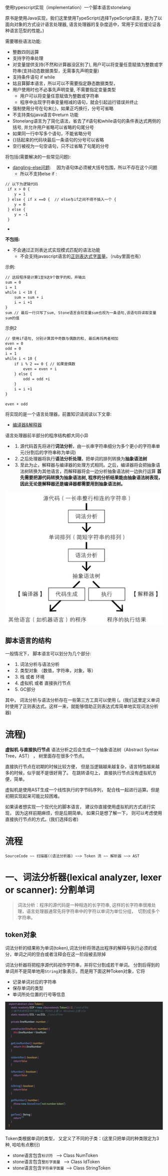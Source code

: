 <!--
 * @Author: your name
 * @Date: 2021-09-01 20:04:55
 * @LastEditTime: 2022-07-21 19:46:51
 * @LastEditors: AlexZ33 775136985@qq.com
 * @Description: In User Settings Edit
 * @FilePath: /stonelang_ts/docs/设计语言.md
-->
使用typescript实现（implementation）一个脚本语言stonelang 


原书是使用Java实现，我们这里使用TypeScript(选择TypeScript语言，是为了以面向对象的方式设计语言处理器, 语言处理器的复杂度适中，常用于实验或论证各种语言范型的性能。)

 需要哪些语法功能:

- 整数四则运算
- 支持字符串处理
- 对变量提供支持(不然和计算器没区别了), 用户可以将变量任意赋值为整数或字符串(支持动态数据类型，无需事先声明变量)
- 支持条件语句 if  while
-  姑且算脚本语言，所以可以不需要指定静态数据类型，　
- 用户使用时也不必事先声明变量, 不需要指定变量类型
  - 用户可以将变量任意赋值为整数或字符串
  - 程序中出现字符串变量相减的语句，就会引起运行错误并终止
- 强制使用分号在句末(;)，如果正巧换行，分号可省略
- 不支持类似java语言中return 功能
- Stonelang语言为了简化语法，省去了if语句和while语句的条件表达式两侧的括号, 并允许用户省略可以省略的句尾分号
- 如果同一行中写多个语句，不能省略分号
- {}括起来的代码块最后一条语句的分号可以省略
- 空行被视为一句空语句，只不过省略了句尾的分号

将包括(需要解决的一些常见问题):
- [dangling-else问题](https://en.wikipedia.org/wiki/Dangling_else): 　因为语句体必须被大括号包围，所以不存在这个问题
  - 所以不支持else if : 

```golang
// 以下为逻辑代码
 if x > 0 {
    y = 1
 } else { if x ==0 {  // else与if之间不得不插入一个 {
    y = 0
 } else {
    y = -1
 }
```

- 


<b>不包括:</b>
- 不会通过正则表达式实现模式匹配的语法功能
  - 不会支持javascript语言的[正则表达式字面量](https://developer.mozilla.org/zh-CN/docs/Web/JavaScript/Reference/Global_Objects/RegExp)。（ruby里面也有）


    

示例:

```
// 这段程序是计算1至9这9个数字的和，并输出
sum = 0
i = 1 
while i < 10 {
    sum = sum + i
    i = i +1
}
sum // 最后一行只写了sum, Stone语言会将变量sum也视为一条语句,该语句将读取变量sum的值
```

示例2 
```
// 使用if语句, 分别计算其中奇数与偶数的和, 最后再将两者相加
even = 0
odd = 0
i = 1
while i < 10 {
    if i % 2 == 0 { // 如果是偶数
        even = even + i
    } else {
        odd = odd +i
    }
    i = i +1
}

even + odd 
```

将实现的是一个语言处理器，前置知识请阅读以下文章:

- [编译器&解释器](https://zhuanlan.zhihu.com/p/544349032)

语言处理器前半部分的程序结构都大同小异

- 1. 源代码首先将进行<b>词法分析</b>，由一长串字符串细分为多个更小的字符串单元(分割后的字符串称为单词)
- 2. 之后处理器将执行<b>语法分析处理</b>，把单词的排列转换为<b>抽象语法树</b>
- 3. 至此为止，解释器与编译器的处理方式相同。之后，编译器将会把抽象语法树转换为其他语言，而解释器将会一边分析抽象语法树一边执行运算
<b>首先需要把源代码转换为抽象语法树,  程序的分析结果能由抽象语法树表现，因此无论是解释器还是编译器都需要用到抽象语法树。</b>

![](./assets/langhandler.png)


## 脚本语言的结构
一般情况下， 脚本语言可以划分为几个部分:
- 1. 词法分析与语法分析
- 2. 类型对象 （数值，字符串，对象，等）
- 3.  栈 或者 环境
- 4. 虚拟机 或者 直接执行节点
- 5. GC部分

其中， 词法分析与语法分析存在一些第三方工具可以使用 (。(我们这里定义单词时使用了正则表达式。这样一来，就能够借助正则表达式库简单地实现词法分析器)
# 流程)

<b>虚拟机 与直接执行节点</b>
语法分析之后会生成一个抽象语法树（Abstract Syntax Tree，AST） ， 树里面存在很多个节点。

直接执行节点在初期的时候比较方便， 但是当逻辑越来越复杂，语言特性越来越多的时候，似乎就不是很好用了。 在跳转语句上， 直接执行节点没有虚拟机方便，简单。

虚拟机是使用AST生成一个线性执行的字节码序列， 配合栈一起进行运算。但是初期实现起来可能比较困难。

如果读者想实现一个现代化的脚本语言， 建议你直接使用虚拟机的方式进行实现， 因为这样前期麻烦，但是后期简单。 如果只是想了解一下， 则可以考虑使用直接执行节点的方式。(我们选择后者)
# 流程

```
SourceCode ~~ 扫描器((语法分析器) ~~> Token 流 ~~ 解析器 ~~> AST
```

# 一、词法分析器(lexical analyzer, lexer or scanner):  分割单词

> 词法分析：程序的源代码是一种相连的长字符串, 这样的长字符串很难处理，语言处理器通常先将字符串中的字符以单词为单位分组，　切割成多个字符串。　


## token对象

词法分析的结果称为单词(token),词法分析将筛选出程序的解释与执行必须的成分，单词之间的空白或者注释会在这一阶段被去除掉

词法分析器将把程序源代码视作字符串，并将它分割成若干单词。 分割后得到的单词并不是简单地用`String`对象表示，而是用下面这种Token对象，它将

- 记录单词对应的字符串
- 保存单词的类型
- 单词所处位置的行号等信息

![](../docs/assets/abstract_token_class.png)


Token类根据单词的类型， 又定义了不同的子类：(这里只把单词的种类限定为3种, 哈哈有点敷衍)

- stone语言包含`标识符 ` -->  Class NumToken 
- stone语言包含`整形字面量 ` --> Class  IdToken
- stone语言包含`字符串字面量 `--> Class  StringToken




         